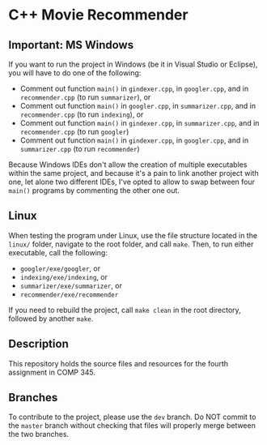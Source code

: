 # C++ Movie Recommender

## Important: MS Windows

If you want to run the project in Windows (be it in Visual Studio or Eclipse), you will have to do one of the following:

* Comment out function `main()` in `gindexer.cpp`, in `googler.cpp`, and in `recommender.cpp` (to run `summarizer`), or
* Comment out function `main()` in `googler.cpp`, in `summarizer.cpp`, and in `recommender.cpp` (to run `indexing`), or
* Comment out function `main()` in `gindexer.cpp`, in `summarizer.cpp`, and in `recommender.cpp` (to run `googler`)
* Comment out function `main()` in `gindexer.cpp`, in `googler.cpp`, and in `summarizer.cpp` (to run `recommender`)

Because Windows IDEs don't allow the creation of multiple executables within the same project, and because it's a pain to link another project with one, let alone two different IDEs, I've opted to allow to swap between four `main()` programs by commenting the other one out.

## Linux

When testing the program under Linux, use the file structure located in the `linux/` folder, navigate to the root folder, and call `make`. Then, to run either executable, call the following:

* `googler/exe/googler`, or
* `indexing/exe/indexing`, or
* `summarizer/exe/summarizer`, or
* `recommender/exe/recommender`

If you need to rebuild the project, call `make clean` in the root directory, followed by another `make`.

## Description

This repository holds the source files and resources for the fourth assignment in COMP 345.

## Branches

To contribute to the project, please use the `dev` branch. Do NOT commit to the `master` branch without checking that files will properly merge between the two branches.
